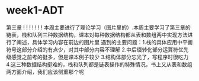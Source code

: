 # week1-ADT
第三章
! [](https://github.com/ydragon719/week1-ADT/blob/main/images/IMG_20211003_120151.jpg)
! [](https://github.com/ydragon719/week1-ADT/blob/main/images/IMG_20211003_120202.jpg)
! [](https://github.com/ydragon719/week1-ADT/blob/main/images/IMG_20211003_120206.jpg)
! [](https://github.com/ydragon719/week1-ADT/blob/main/images/IMG_20211003_120217.jpg)
! [](https://github.com/ydragon719/week1-ADT/blob/main/images/IMG_20211003_162503.jpg)
! [](https://github.com/ydragon719/week1-ADT/blob/main/images/IMG_20211003_162509.jpg)
! [](https://github.com/ydragon719/week1-ADT/blob/main/images/IMG_20211003_162515.jpg)
 本周主要进行了理论学习（图片里的）.本周主要学习了第三章的链表，栈和队列三种数据结构，课本对每种数据结构都从表和数组两中实现方法进行了阐述，具体学习内容在前边的图片里 遇到的主要问题：1.栈的具体应用中平衡符号这部分介绍的有点少，对其中部分内容不理解 2.中后缀转化部分运算符优先级感觉之前考的挺多，但是课本例子较少 3.结构体部分忘光了，写程序时很吃力 4.这三种数据结构挺难的，栈和队列都是链表操作的特殊情况，书上又从表和数组两方面介绍，我们应该侧重那个呢
